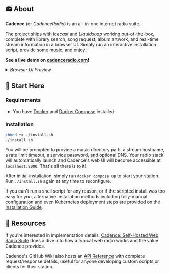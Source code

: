 ## 📻 About

**Cadence** (or *CadenceRadio*) is an all-in-one internet radio suite. 

The project ships with *Icecast* and *Liquidsoap* working out-of-the-box, complete with library search, song request, album artwork, and real-time stream information in a browser UI. Simply run an interactive installation script, provide some music, and enjoy!

**See a live demo on [cadenceradio.com](https://cadenceradio.com/)!**

<details><summary><i>Browser UI Preview</i></summary><img src="https://user-images.githubusercontent.com/17265041/219263637-6971ce33-209a-4eb5-b67e-547f271dc3c8.png" width="450"></details>

## 🏃 Start Here

### Requirements
- You have [Docker](https://docs.docker.com/engine/install/) and [Docker Compose](https://docs.docker.com/compose/install/) installed.

### Installation
```bash
chmod +x ./install.sh
./install.sh
```

You will be prompted to provide a music directory path, a stream hostname, a rate limit timeout, a service password, and optional DNS. Your radio stack will automatically launch and Cadence's web UI will become accessible at `localhost:8080`. That's all there is to it!

After initial installation, simply run `docker compose up` to start your station. Run `./install.sh` again at any time to reconfigure. 

If you can't run a shell script for any reason, or if the scripted install was too easy for you, alternative installation methods including fully-manual configuration and even Kubernetes deployment steps are provided on the [Installation Guide](https://github.com/kenellorando/cadence/wiki/Installation).

## 🦔 Resources

If you're interested in implementation details, [Cadence: Self-Hosted Web Radio Suite](https://kenellorando.notion.site/Cadence-Self-Hosted-Web-Radio-Suite-d1f0184b5eeb4882a3d6f78d582b2de6) does a dive into how a typical web radio works and the value Cadence provides.

Cadence's GitHub Wiki also hosts an [API Reference](https://github.com/kenellorando/cadence/wiki/API-Reference) with complete request/response details, useful for anyone developing custom scripts or clients for their station.
